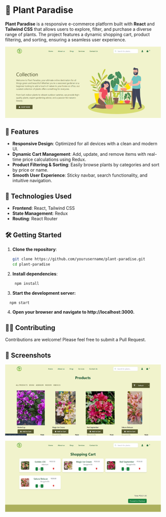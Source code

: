 # 🌱 Plant Paradise

**Plant Paradise** is a responsive e-commerce platform built with **React** and **Tailwind CSS** that allows users to explore, filter, and purchase a diverse range of plants. The project features a dynamic shopping cart, product filtering, and sorting, ensuring a seamless user experience.





![Logo](assets/image1.png)





## 🌟 Features

- **Responsive Design**: Optimized for all devices with a clean and modern UI.
- **Dynamic Cart Management**: Add, update, and remove items with real-time price calculations using Redux.
- **Product Filtering & Sorting**: Easily browse plants by categories and sort by price or name.
- **Smooth User Experience**: Sticky navbar, search functionality, and intuitive navigation.

## 🚀 Technologies Used

- **Frontend**: React, Tailwind CSS
- **State Management**: Redux
- **Routing**: React Router




## 🛠️ Getting Started

1. **Clone the repository**:
   ```bash
   git clone https://github.com/yourusername/plant-paradise.git
   cd plant-paradise
   
2. **Install dependencies**:
   ```bash
    npm install
   
3. **Start the development server:**
  ```bash
    npm start
```
   
4. **Open your browser and navigate to http://localhost:3000.**

## 👨‍💻 Contributing
Contributions are welcome! Please feel free to submit a Pull Request.

## 📜 Screenshots


 
![Logo](assets/image3.png)


![Logo](assets/image5.png)
